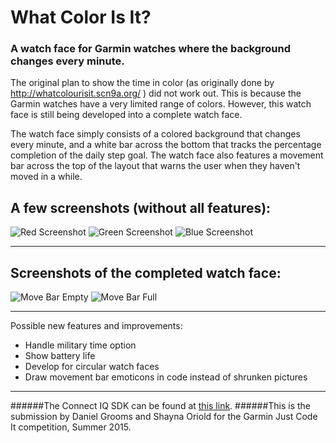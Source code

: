 # What Color Is It?
### A watch face for Garmin watches where the background changes every minute.

The original plan to show the time in color (as originally done by http://whatcolourisit.scn9a.org/ ) did not work out. This is because the Garmin watches have a very limited range of colors. However, this watch face is still being developed into a complete watch face.

The watch face simply consists of a colored background that changes every minute, and a white bar across the bottom that tracks the percentage completion of the daily step goal.
The watch face also features a movement bar across the top of the layout that warns the user when they haven't moved in a while.

A few screenshots (without all features):
------
![Red Screenshot](https://github.com/dagrooms52/WhatColorIsItWatchFace/blob/master/Screenshots/RedScreenLowSteps.png)
![Green Screenshot](https://github.com/dagrooms52/WhatColorIsItWatchFace/blob/master/Screenshots/GreenScreenMidSteps.png)
![Blue Screenshot](https://github.com/dagrooms52/WhatColorIsItWatchFace/blob/master/Screenshots/BlueScreenHighSteps.png)
***
Screenshots of the completed watch face:
------
![Move Bar Empty](https://github.com/dagrooms52/WhatColorIsItWatchFace/blob/master/Screenshots/CompleteOrangeVivoActive.png)
![Move Bar Full](https://github.com/dagrooms52/WhatColorIsItWatchFace/blob/master/Screenshots/FullMoveBarBlue.png)
***

Possible new features and improvements:
- Handle military time option
- Show battery life
- Develop for circular watch faces
- Draw movement bar emoticons in code instead of shrunken pictures

***

######The Connect IQ SDK can be found at [this link](http://developer.garmin.com/connect-iq/sdk/).
######This is the submission by Daniel Grooms and Shayna Oriold for the Garmin Just Code It competition, Summer 2015.

